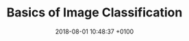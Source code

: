 ---
layout: post
title:  "Basics of Image Classification"
date:   2018-08-01 10:48:37 +0100
categories: jekyll update
---